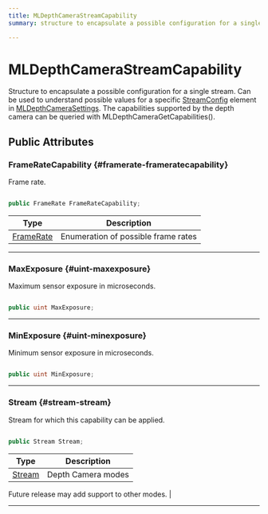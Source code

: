```yaml
---
title: MLDepthCameraStreamCapability
summary: structure to encapsulate a possible configuration for a single stream. can be used to understand possible values for a specific streamconfig element in mldepthcamerasettings. the capabilities supported by the depth camera can be queried with mldepthcameragetcapabilities. 

---
```


# MLDepthCameraStreamCapability




Structure to encapsulate a possible configuration for a single stream. Can be used to understand possible values for a specific [StreamConfig](/unity-api/api/UnityEngine.XR.MagicLeap/MLDepthCamera/UnityEngine.XR.MagicLeap.MLDepthCamera.StreamConfig.md) element in [MLDepthCameraSettings](/unity-api/api/UnityEngine.XR.MagicLeap/MLDepthCamera/NativeBindings/UnityEngine.XR.MagicLeap.MLDepthCamera.NativeBindings.MLDepthCameraSettings.md). The capabilities supported by the depth camera can be queried with MLDepthCameraGetCapabilities().   





## Public Attributes

### FrameRateCapability {#framerate-frameratecapability}

Frame rate. 

```csharp

public FrameRate FrameRateCapability;

```

| Type | Description  | 
|--|--|
| [FrameRate](/unity-api/api/UnityEngine.XR.MagicLeap/MLDepthCamera/UnityEngine.XR.MagicLeap.MLDepthCamera.md#enums-framerate) | Enumeration of possible frame rates  |





-----------

### MaxExposure {#uint-maxexposure}

Maximum sensor exposure in microseconds. 

```csharp

public uint MaxExposure;

```






-----------

### MinExposure {#uint-minexposure}

Minimum sensor exposure in microseconds. 

```csharp

public uint MinExposure;

```






-----------

### Stream {#stream-stream}

Stream for which this capability can be applied. 

```csharp

public Stream Stream;

```

| Type | Description  | 
|--|--|
| [Stream](/unity-api/api/UnityEngine.XR.MagicLeap/MLDepthCamera/UnityEngine.XR.MagicLeap.MLDepthCamera.md#enums-stream) | Depth Camera modes

 Future release may add support to other modes.  |





-----------

